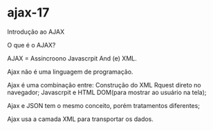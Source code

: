 # ajax-17
Introdução ao AJAX

O que é o AJAX?

AJAX = Assincroono Javascrpit And (e) XML.

Ajax não é uma linguagem de programação.

Ajax é uma combinação entre:
Construção do XML Rquest direto no navegador;
Javascrpit e HTML DOM(para mostrar ao usuário na tela);

Ajax e JSON tem o mesmo conceito, porém tratamentos diferentes;

Ajax usa a camada XML para transportar os dados.